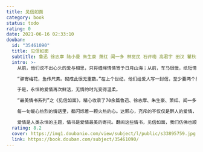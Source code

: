 ```yaml
---
title: 见信如面
category: book
status: todo
rating: 0
date: 2021-06-16 02:33:10
douban:
  id: "35461090"
  title: 见信如面
  subtitle: 鲁迅 徐志摩 陆小曼 朱生豪 萧红 闻一多 林觉民 石评梅 高君宇 田汉 瞿秋白 陈觉 庐隐 朱湘 彭雪枫 黄炎培 姚维钧 / 2021 / 中译出版社
  intro: >-
    从前，他们说不出心头的爱与相思，只将缠绵情愫寄予日月山海；从前，车马很慢，纸短情长。千里相思，尺绢寸纸上。

    “驿寄梅花，鱼传尺素。砌成此恨无重数。”在上个世纪，他们给爱人写一封信，至少要两个星期才能收到，还要两个星期才能回信，那么，这四个星期，都是美好的；最懊恼的事情是错过了邮车，不得不派一辆快车去追；收到爱人的三页情书，要读上无数次……一封书信，就这样点亮了生活，甚至点亮了一生。书信使爱情在等待和距离中发酵，历久弥香。而鲁迅、闻一多、徐志摩、萧红、朱生豪、田汉、闻一多……这些名字你一定不陌生。他们也曾和你我一样，深陷爱情的漩涡无法自拔：被爱过，也被辜负过；甜蜜过，也绝望过。他们将这些或炽热、或缠绵、或忧郁、或痴狂的点滴情愫凝结成文字，讲与爱人，讲与今天的你我听。

    于是，永恒的爱情再次鲜活，无情的时光变得温柔。

    “最美情书系列”之《见信如面》，精心收录了70余篇鲁迅、徐志摩、朱生豪、萧红、闻一多等大家写给爱人的书信篇目，配以过往旧事、泛黄老照片，为你打开一段又一段时光深处那些或热烈奔放，或勇敢执着，或缠绵深沉，或激昂向上的爱情故事，一观爱情在人生中的不同模样。

    每一句暖心热烈的情话里，都闪烁着一颗火热的心。这颗心，充斥的不仅仅是醉人的爱情，更是生活的感悟、人生的追求和灵魂的成长。他们在对彼此的爱与付出中，成就了自我，成就了彼此，也成就了那个大师辈出、群芳风流的年代。

    爱情是人类永恒的主题，情书是爱情最美的寄托。翻阅这些情书，见信如面，我们仿佛也顺着这字里行间流淌的情感之河，看到了爱情最好的存在形式。
  rating: 8.2
  cover: https://img1.doubanio.com/view/subject/l/public/s33895759.jpg
  link: https://book.douban.com/subject/35461090/
---
```


